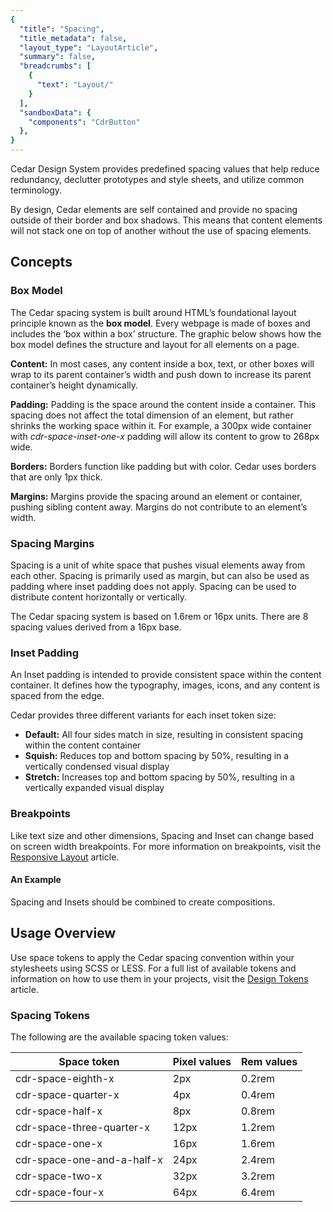 ```yaml
---
{
  "title": "Spacing",
  "title_metadata": false,
  "layout_type": "LayoutArticle",
  "summary": false,
  "breadcrumbs": [
    {
      "text": "Layout/"
    }
  ],
  "sandboxData": {
    "components": "CdrButton"
  },
}
---
```


<cdr-doc-table-of-contents-shell parentSelector='h2' childSelector='h3'>

Cedar Design System provides predefined spacing values that help reduce redundancy, declutter prototypes and style sheets, and utilize common terminology.

By design, Cedar elements are self contained and provide no spacing outside of their border and box shadows. This means that content elements will not stack one on top of another without the use of spacing elements.

## Concepts

### Box Model

The Cedar spacing system is built around HTML’s foundational layout principle known as the **box model**. Every webpage is made of boxes and includes the ‘box within a box’ structure. The graphic below shows how the box model defines the structure and layout for all elements on a page.

<cdr-img :src="$withBase('/layout/spacing-box-model.png')" alt="Box model structure of a webpage" />

**Content:** In most cases, any content inside a box, text, or other boxes will wrap to its parent container’s width and push down to increase its parent container’s height dynamically.

**Padding:** Padding is the space around the content inside a container. This spacing does not affect the total dimension of an element, but rather shrinks the working space within it. For example, a 300px wide container with _cdr-space-inset-one-x_ padding will allow its content to grow to 268px wide.

**Borders:** Borders function like padding but with color. Cedar uses borders that are only 1px thick.

**Margins:** Margins provide the spacing around an element or container, pushing sibling content away. Margins do not contribute to an element’s width.


### Spacing Margins

Spacing is a unit of white space that pushes visual elements away from each other. Spacing is primarily used as margin, but can also be used as padding where inset padding does not apply. Spacing can be used to distribute content horizontally or vertically.

The Cedar spacing system is based on 1.6rem or 16px units. There are 8 spacing values derived from a 16px base.

<cdr-img class="cdr-doc-article-img" :src="$withBase('/layout/spacing-margin-horizontal.png')" alt="Horizontal spacing" />

<cdr-img class="cdr-doc-article-img" :src="$withBase('/layout/spacing-margin-vertical.png')" alt="Vertical spacing" />

### Inset Padding

An Inset padding is intended to provide consistent space within the content container. It defines how the typography, images, icons, and any content is spaced from the edge.

<cdr-img :src="$withBase('/layout/spacing-inset-padding-sizes.png')" alt="Inset padding" />

Cedar provides three different variants for each inset token size:

-  **Default:** All four sides match in size, resulting in consistent spacing within the content container
-  **Squish:** Reduces top and bottom spacing by 50%, resulting in a vertically condensed visual display
-  **Stretch:** Increases top and bottom spacing by 50%, resulting in a vertically expanded visual display


<cdr-img :src="$withBase('/layout/spacing-inset-padding-variations.png')" alt="The three different types of inset padding" />

### Breakpoints

Like text size and other dimensions, Spacing and Inset can change based on screen width breakpoints. For more information on breakpoints, visit the [Responsive Layout](../responsive) article.

#### An Example

Spacing and Insets should be combined to create compositions.

<cdr-img :src="$withBase('/layout/spacing-redline-example.png')" alt="An example of combined Spacing and Insets" />

## Usage Overview

Use space tokens to apply the Cedar spacing convention within your stylesheets using SCSS or LESS. For a full list of available tokens and information on how to use them in your projects, visit the [Design Tokens](../../tokens/overview/) article.

### Spacing Tokens

The following are the available spacing token values:

| Space token                | Pixel values | Rem values |
|----------------------------|--------------|------------|
| cdr-space-eighth-x         | 2px          | 0.2rem     |
| cdr-space-quarter-x        | 4px          | 0.4rem     |
| cdr-space-half-x           | 8px          | 0.8rem     |
| cdr-space-three-quarter-x  | 12px         | 1.2rem     |
| cdr-space-one-x            | 16px         | 1.6rem     |
| cdr-space-one-and-a-half-x | 24px         | 2.4rem     |
| cdr-space-two-x            | 32px         | 3.2rem     |
| cdr-space-four-x           | 64px         | 6.4rem     |

</cdr-doc-table-of-contents-shell>
